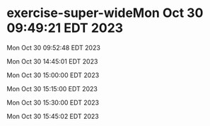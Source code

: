 # exercise-super-wideMon Oct 30 09:49:21 EDT 2023


Mon Oct 30 09:52:48 EDT 2023


Mon Oct 30 14:45:01 EDT 2023


Mon Oct 30 15:00:00 EDT 2023


Mon Oct 30 15:15:00 EDT 2023


Mon Oct 30 15:30:00 EDT 2023


Mon Oct 30 15:45:02 EDT 2023
